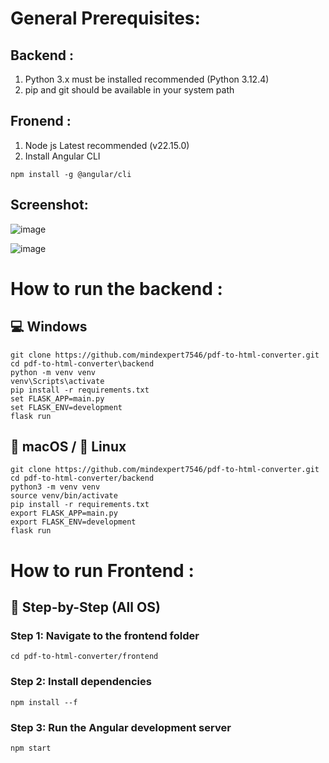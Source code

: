 # General Prerequisites: 

## Backend : 
1. Python 3.x must be installed recommended (Python 3.12.4)
2. pip and git should be available in your system path

## Fronend :
1. Node js Latest recommended (v22.15.0)
2. Install Angular CLI
```
npm install -g @angular/cli
```

## Screenshot: 
![image](https://github.com/user-attachments/assets/8cd58967-17b5-491f-8bb3-2ebcae9f3ded)

![image](https://github.com/user-attachments/assets/a4d4d4de-5dac-4b6a-aa0c-d81aaf7f07f8)




# How to run the backend : 
## 💻 Windows
```
git clone https://github.com/mindexpert7546/pdf-to-html-converter.git
cd pdf-to-html-converter\backend
python -m venv venv
venv\Scripts\activate
pip install -r requirements.txt
set FLASK_APP=main.py
set FLASK_ENV=development
flask run
```

## 🍎 macOS / 🐧 Linux
```
git clone https://github.com/mindexpert7546/pdf-to-html-converter.git
cd pdf-to-html-converter/backend
python3 -m venv venv
source venv/bin/activate
pip install -r requirements.txt
export FLASK_APP=main.py
export FLASK_ENV=development
flask run
```

# How to run Frontend : 
## 📂 Step-by-Step (All OS)
### Step 1: Navigate to the frontend folder
```
cd pdf-to-html-converter/frontend
```
### Step 2: Install dependencies
```
npm install --f
```
### Step 3: Run the Angular development server
```
npm start
```
